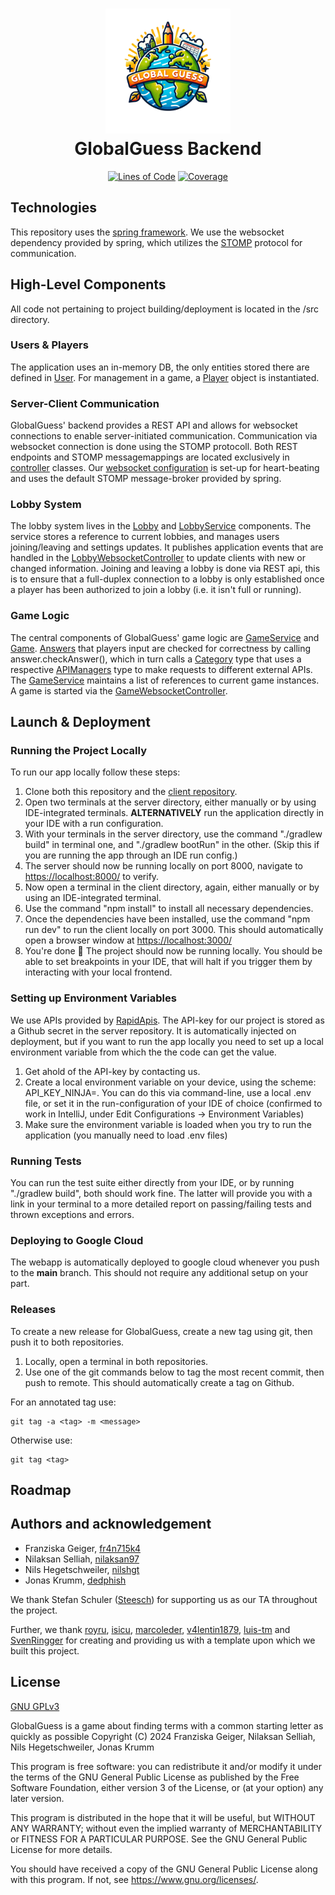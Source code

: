 <h1 align="center">
  <a href="https://github.com/sopra-fs24-group-23"><img src="https://github.com/sopra-fs24-group-23/sopra24_client/blob/main/public/Images/logo.png" alt="GlobalGuess" width="200"></a>
  <br>
  GlobalGuess Backend
</h1>

<div align="center">

[![Lines of Code](https://sonarcloud.io/api/project_badges/measure?project=sopra-fs24-group-23_sopra24_server&metric=ncloc)](https://sonarcloud.io/summary/new_code?id=sopra-fs24-group-23_sopra24_server)
[![Coverage](https://sonarcloud.io/api/project_badges/measure?project=sopra-fs24-group-23_sopra24_server&metric=coverage)](https://sonarcloud.io/summary/new_code?id=sopra-fs24-group-23_sopra24_server)

</div>

## Technologies
This repository uses the [spring framework](https://spring.io/projects/spring-framework). We use the websocket dependency provided by spring, which utilizes the [STOMP](https://stomp.github.io/) protocol for communication.

## High-Level Components
All code not pertaining to project building/deployment is located in the /src directory.

### Users & Players
The application uses an in-memory DB, the only entities stored there are defined in [User](/src/main/java/ch/uzh/ifi/hase/soprafs24/entity/User.java). For management in a game, a [Player](/src/main/java/ch/uzh/ifi/hase/soprafs24/entity/Player.java) object is instantiated.

### Server-Client Communication
GlobalGuess' backend provides a REST API and allows for websocket connections to enable server-initiated communication. Communication via websocket connection is done using the STOMP protocoll. Both REST endpoints and STOMP messagemappings are located exclusively in [controller](/src/main/java/ch/uzh/ifi/hase/soprafs24/controller) classes. Our [websocket configuration](/src/main/java/ch/uzh/ifi/hase/soprafs24/api) is set-up for heart-beating and uses the default STOMP message-broker provided by spring.

### Lobby System
The lobby system lives in the [Lobby](/src/main/java/ch/uzh/ifi/hase/soprafs24/entites/Lobby.java) and [LobbyService](/src/main/java/ch/uzh/ifi/hase/soprafs24/services/LobbyService.java) components. The service stores a reference to current lobbies, and manages users joining/leaving and settings updates. It publishes application events that are handled in the [LobbyWebsocketController](/src/main/java/ch/uzh/ifi/hase/soprafs24/controlles/LobbyWebsocketController.java) to update clients with new or changed information. Joining and leaving a lobby is done via REST api, this is to ensure that a full-duplex connection to a lobby is only established once a player has been authorized to join a lobby (i.e. it isn't full or running).

### Game Logic
The central components of GlobalGuess' game logic are [GameService](/src/main/java/ch/uzh/ifi/hase/soprafs24/services/GameService.java) and [Game](/src/main/java/ch/uzh/ifi/hase/soprafs24/entity/Game.java). [Answers](/src/main/java/ch/uzh/ifi/hase/soprafs24/entity/Answer.java) that players input are checked for correctness by calling answer.checkAnswer(), which in turn calls a [Category](/src/main/java/ch/uzh/ifi/hase/soprafs24/categories) type that uses a respective [APIManagers](/src/main/java/ch/uzh/ifi/hase/soprafs24/api) type to make requests to different external APIs. The [GameService](/src/main/java/ch/uzh/ifi/hase/soprafs24/services/GameService.java) maintains a list of references to current game instances. A game is started via the [GameWebsocketController](/src/main/java/ch/uzh/ifi/hase/soprafs24/controllers/GameWebsocketController.java).

## Launch & Deployment
### Running the Project Locally
To run our app locally follow these steps:
1. Clone both this repository and the [client repository](https://github.com/sopra-fs24-group-23/sopra24_client/).
2. Open two terminals at the server directory, either manually or by using IDE-integrated terminals. **ALTERNATIVELY** run the application directly in your IDE with a run configuration.
3. With your terminals in the server directory, use the command "./gradlew build" in terminal one, and "./gradlew bootRun" in the other. (Skip this if you are running the app through an IDE run config.)
4. The server should now be running locally on port 8000, navigate to [https://localhost:8000/](https://localhost:8000/) to verify.
5. Now open a terminal in the client directory, again, either manually or by using an IDE-integrated terminal.
6. Use the command "npm install" to install all necessary dependencies.
7. Once the dependencies have been installed, use the command "npm run dev" to run the client locally on port 3000. This should automatically open a browser window at [https://localhost:3000/](https://localhost:3000/)
8. You're done 🚀 The project should now be running locally. You should be able to set breakpoints in your IDE, that will halt if you trigger them by interacting with your local frontend.

### Setting up Environment Variables
We use APIs provided by [RapidApis](https://rapidapis.com). The API-key for our project is stored as a Github secret in the server repository. It is automatically injected on deployment, but if you want to run the app locally you need to set up a local environment variable from which the the code can get the value.
1. Get ahold of the API-key by contacting us.
2. Create a local environment variable on your device, using the scheme: API_KEY_NINJA=<value>. You can do this via command-line, use a local .env file, or set it in the run-configuration of your IDE of choice (confirmed to work in IntelliJ, under Edit Configurations -> Environment Variables)
3. Make sure the environment variable is loaded when you try to run the application (you manually need to load .env files)

### Running Tests
You can run the test suite either directly from your IDE, or by running "./gradlew build", both should work fine. The latter will provide you with a link in your terminal to a more detailed report on passing/failing tests and thrown exceptions and errors.

### Deploying to Google Cloud
The webapp is automatically deployed to google cloud whenever you push to the **main** branch. This should not require any additional setup on your part.

### Releases
To create a new release for GlobalGuess, create a new tag using git, then push it to both repositories.
1. Locally, open a terminal in both repositories.
2. Use one of the git commands below to tag the most recent commit, then push to remote. This should automatically create a tag on Github.

For an annotated tag use:
```
git tag -a <tag> -m <message>
```
Otherwise use:
```
git tag <tag>
```

## Roadmap

## Authors and acknowledgement
- Franziska Geiger, [fr4n715k4](https://github.com/fr4n715k4)
- Nilaksan Selliah, [nilaksan97](https://github.com/nilaksan97)
- Nils Hegetschweiler, [nilshgt](https://github.com/nilshgt)
- Jonas Krumm, [dedphish](https://github.com/Dedphish)

We thank Stefan Schuler ([Steesch](https://github.com/steesch)) for supporting us as our TA throughout the project.

Further, we thank [royru](https://github.com/royru), [isicu](https://github.com/isicu), [marcoleder](https://github.com/marcoleder), [v4lentin1879](https://github.com/v4lentin1879), [luis-tm](https://github.com/luis-tm) and [SvenRingger](https://github.com/SvenRingger) for creating and providing us with a template upon which we built this project. 

## License
[GNU GPLv3](https://github.com/sopra-fs24-group-23/sopra24_server/blob/main/LICENSE)

GlobalGuess is a game about finding terms with a common starting letter as quickly as possible
Copyright (C) 2024  Franziska Geiger, Nilaksan Selliah, Nils Hegetschweiler, Jonas Krumm

This program is free software: you can redistribute it and/or modify
it under the terms of the GNU General Public License as published by
the Free Software Foundation, either version 3 of the License, or
(at your option) any later version.

This program is distributed in the hope that it will be useful,
but WITHOUT ANY WARRANTY; without even the implied warranty of
MERCHANTABILITY or FITNESS FOR A PARTICULAR PURPOSE.  See the
GNU General Public License for more details.

You should have received a copy of the GNU General Public License
along with this program.  If not, see <https://www.gnu.org/licenses/>.
